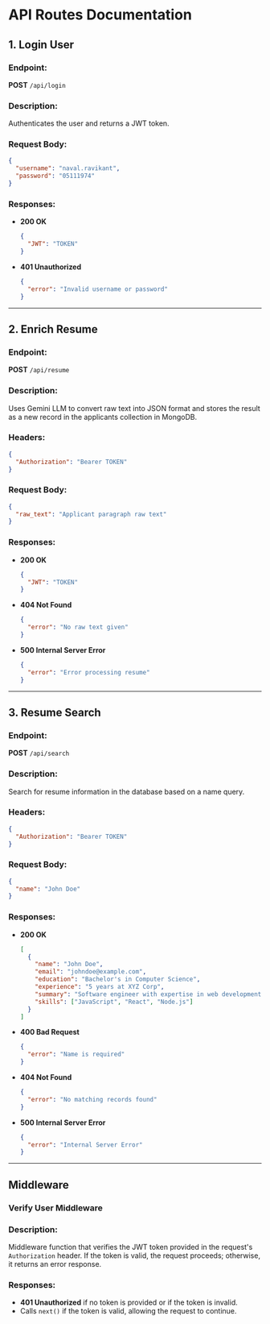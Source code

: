 # API Routes Documentation

## 1. Login User

### Endpoint:

**POST** `/api/login`

### Description:

Authenticates the user and returns a JWT token.

### Request Body:

```json
{
  "username": "naval.ravikant",
  "password": "05111974"
}
```

### Responses:

- **200 OK**
  ```json
  {
    "JWT": "TOKEN"
  }
  ```
- **401 Unauthorized**
  ```json
  {
    "error": "Invalid username or password"
  }
  ```

---

## 2. Enrich Resume

### Endpoint:

**POST** `/api/resume`

### Description:

Uses Gemini LLM to convert raw text into JSON format and stores the result as a new record in the applicants collection in MongoDB.

### Headers:

```json
{
  "Authorization": "Bearer TOKEN"
}
```

### Request Body:

```json
{
  "raw_text": "Applicant paragraph raw text"
}
```

### Responses:

- **200 OK**
  ```json
  {
    "JWT": "TOKEN"
  }
  ```
- **404 Not Found**
  ```json
  {
    "error": "No raw text given"
  }
  ```
- **500 Internal Server Error**
  ```json
  {
    "error": "Error processing resume"
  }
  ```

---

## 3. Resume Search

### Endpoint:

**POST** `/api/search`

### Description:

Search for resume information in the database based on a name query.

### Headers:

```json
{
  "Authorization": "Bearer TOKEN"
}
```

### Request Body:

```json
{
  "name": "John Doe"
}
```

### Responses:

- **200 OK**
  ```json
  [
    {
      "name": "John Doe",
      "email": "johndoe@example.com",
      "education": "Bachelor's in Computer Science",
      "experience": "5 years at XYZ Corp",
      "summary": "Software engineer with expertise in web development",
      "skills": ["JavaScript", "React", "Node.js"]
    }
  ]
  ```
- **400 Bad Request**
  ```json
  {
    "error": "Name is required"
  }
  ```
- **404 Not Found**
  ```json
  {
    "error": "No matching records found"
  }
  ```
- **500 Internal Server Error**
  ```json
  {
    "error": "Internal Server Error"
  }
  ```

---

## Middleware

### Verify User Middleware

### Description:

Middleware function that verifies the JWT token provided in the request's `Authorization` header. If the token is valid, the request proceeds; otherwise, it returns an error response.

### Responses:

- **401 Unauthorized** if no token is provided or if the token is invalid.
- Calls `next()` if the token is valid, allowing the request to continue.
